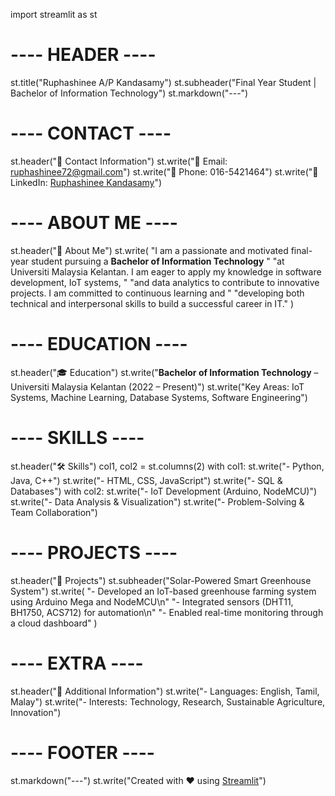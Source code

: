 import streamlit as st

# ---- HEADER ----
st.title("Ruphashinee A/P Kandasamy")
st.subheader("Final Year Student | Bachelor of Information Technology")
st.markdown("---")

# ---- CONTACT ----
st.header("📌 Contact Information")
st.write("📧 Email: ruphashinee72@gmail.com")
st.write("📱 Phone: 016-5421464")
st.write("🔗 LinkedIn: [Ruphashinee Kandasamy](https://www.linkedin.com/in/ruphashinee-kandasamy-aa0623265)")

# ---- ABOUT ME ----
st.header("🙋 About Me")
st.write(
    "I am a passionate and motivated final-year student pursuing a **Bachelor of Information Technology** "
    "at Universiti Malaysia Kelantan. I am eager to apply my knowledge in software development, IoT systems, "
    "and data analytics to contribute to innovative projects. I am committed to continuous learning and "
    "developing both technical and interpersonal skills to build a successful career in IT."
)

# ---- EDUCATION ----
st.header("🎓 Education")
st.write("**Bachelor of Information Technology** – Universiti Malaysia Kelantan (2022 – Present)")
st.write("Key Areas: IoT Systems, Machine Learning, Database Systems, Software Engineering")

# ---- SKILLS ----
st.header("🛠️ Skills")
col1, col2 = st.columns(2)
with col1:
    st.write("- Python, Java, C++")
    st.write("- HTML, CSS, JavaScript")
    st.write("- SQL & Databases")
with col2:
    st.write("- IoT Development (Arduino, NodeMCU)")
    st.write("- Data Analysis & Visualization")
    st.write("- Problem-Solving & Team Collaboration")

# ---- PROJECTS ----
st.header("🚀 Projects")
st.subheader("Solar-Powered Smart Greenhouse System")
st.write(
    "- Developed an IoT-based greenhouse farming system using Arduino Mega and NodeMCU\n"
    "- Integrated sensors (DHT11, BH1750, ACS712) for automation\n"
    "- Enabled real-time monitoring through a cloud dashboard"
)

# ---- EXTRA ----
st.header("🌟 Additional Information")
st.write("- Languages: English, Tamil, Malay")
st.write("- Interests: Technology, Research, Sustainable Agriculture, Innovation")

# ---- FOOTER ----
st.markdown("---")
st.write("Created with ❤️ using [Streamlit](https://streamlit.io/)")
